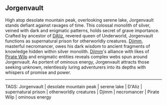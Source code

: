 ## Jorgenvault

High atop desolate mountain peak, overlooking serene lake, Jorgenvault stands defiant against ravages of time. This colossal monolith of silver, veined with dark and enigmatic patterns, holds secret of grave importance. Crafted by ancestor of [DAliz](../People/DAliz.md), revered queen of Underworld, Jorgenvault functions as supernatural prison for otherworldly creatures. [Djimm](../People/Djimm.md), masterful necromancer, owes his dark wisdom to ancient fragments of knowledge hidden within silver monolith. [Djimm](../People/Djimm.md)'s alliance with likes of [Pirate Wilp](../People/Pirate_Wilp.md) and enigmatic entities reveals complex webs spun around Jorgenvault. As portent of ominous energy, Jorgenvault attracts those seeking unknown, relentlessly luring adventurers into its depths with whispers of promise and power.

---
TAGS: Jorgenvault | desolate mountain peak | serene lake | D'Aliz | supernatural prison | otherworldly creatures | Djimm | necromancer | Pirate Wilp | ominous energy

